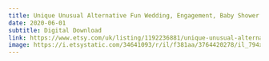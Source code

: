 ```yaml
---
title: Unique Unusual Alternative Fun Wedding, Engagement, Baby Shower Guest Book
date: 2020-06-01
subtitle: Digital Download
link: https://www.etsy.com/uk/listing/1192236881/unique-unusual-alternative-fun
image: https://i.etsystatic.com/34641093/r/il/f381aa/3764420278/il_794xN.3764420278_z166.jpg
---
```

